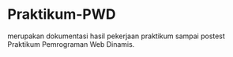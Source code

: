 # Praktikum-PWD

merupakan dokumentasi hasil pekerjaan praktikum sampai postest Praktikum Pemrograman Web Dinamis.
